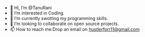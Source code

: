 - 👋 Hi, I’m @TanuRani
- 👀 I’m interested in Coding.
- 🌱 I’m currently swotting my programming skills.
- 💞️ I’m looking to collaborate on open source projects.
- 📫 How to reach me:Drop an email on hustlerforr11@gmail.com

<!---
TanuRani/TanuRani is a ✨ special ✨ repository because its `README.md` (this file) appears on your GitHub profile.
You can click the Preview link to take a look at your changes.
--->
